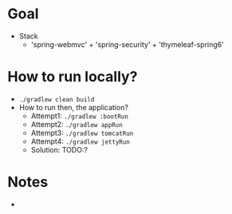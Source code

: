 # Goal
* Stack
  * 'spring-webmvc' + 'spring-security' + 'thymeleaf-spring6'


# How to run locally?
* `./gradlew clean build`
* How to run then, the application?
  * Attempt1: `./gradlew :bootRun`
  * Attempt2: `./gradlew appRun`
  * Attempt3: `./gradlew tomcatRun`
  * Attempt4: `./gradlew jettyRun`
  * Solution: TODO:?
  

# Notes
* 
